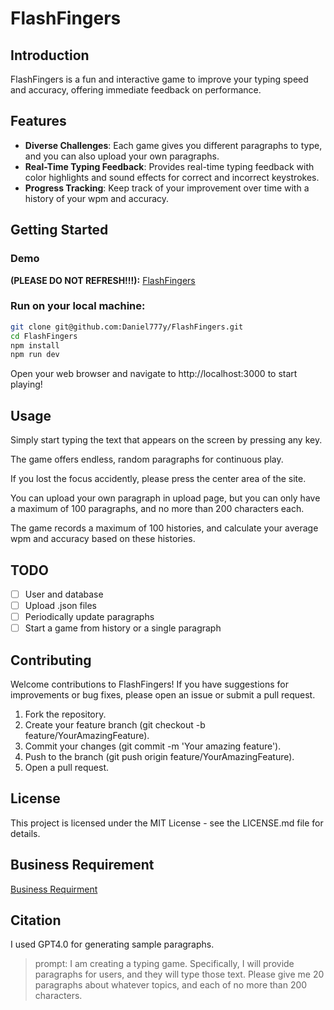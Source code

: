 # FlashFingers

## Introduction

FlashFingers is a fun and interactive game to improve your typing speed and accuracy, offering immediate feedback on performance.

## Features

* **Diverse Challenges**: Each game gives you different paragraphs to type, and you can also upload your own paragraphs.
* **Real-Time Typing Feedback**: Provides real-time typing feedback with color highlights and sound effects for correct and incorrect keystrokes.
* **Progress Tracking**: Keep track of your improvement over time with a history of your wpm and accuracy.

## Getting Started

### Demo

**(PLEASE DO NOT REFRESH!!!):**  [FlashFingers](https://Daniel777y.github.io)

### Run on your local machine:

```bash
git clone git@github.com:Daniel777y/FlashFingers.git
cd FlashFingers
npm install
npm run dev
```

Open your web browser and navigate to http://localhost:3000 to start playing!

## Usage

Simply start typing the text that appears on the screen by pressing any key.

The game offers endless, random paragraphs for continuous play.

If you lost the focus accidently, please press the center area of the site.

You can upload your own paragraph in upload page, but you can only have a maximum of 100 paragraphs, and no more than 200 characters each.

The game records a maximum of 100 histories, and calculate your average wpm and accuracy based on these histories.

## TODO

- [ ] User and database
- [ ] Upload .json files
- [ ] Periodically update paragraphs
- [ ] Start a game from history or a single paragraph

## Contributing

Welcome contributions to FlashFingers! If you have suggestions for improvements or bug fixes, please open an issue or submit a pull request.

1. Fork the repository.
2. Create your feature branch (git checkout -b feature/YourAmazingFeature).
3. Commit your changes (git commit -m 'Your amazing feature').
4. Push to the branch (git push origin feature/YourAmazingFeature).
5. Open a pull request.

## License

This project is licensed under the MIT License - see the LICENSE.md file for details.

## Business Requirement

[Business Requirment](https://github.com/Daniel777y/FlashFingers/blob/main/BusinessRequirement.md)

## Citation

I used GPT4.0 for generating sample paragraphs.

> prompt: I am creating a typing game. Specifically, I will provide paragraphs for users, and they will type those text. Please give me 20 paragraphs about whatever topics, and each of no more than 200 characters.
